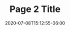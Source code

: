 ---
title: "Page 2 Title"
date: 2020-07-08T15:12:55-06:00
image: "img/2.jpg"
thumbnail: "img/thumbnail.png"
description: "Alice jumps after the rabbit. This is a public domain comic strip from comicbookplus.com."
chapter: "Down The Rabbit Hole"
draft: false
---
